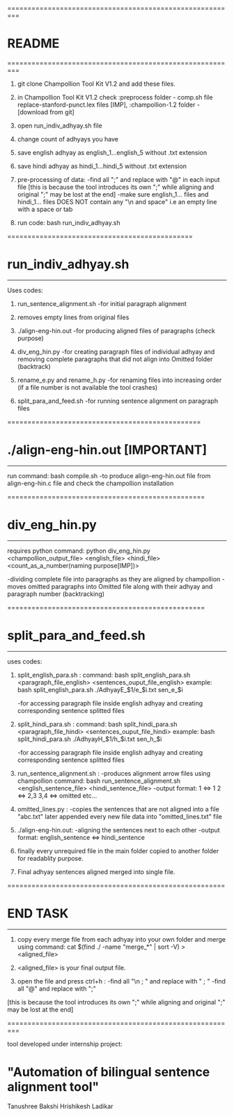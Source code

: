 =========================================================
# README
=========================================================

1. git clone Champollion Tool Kit V1.2 and add these files.

2. in Champollion Tool Kit V1.2 check
:preprocess folder - comp.sh file replace-stanford-punct.lex files [IMP],
:champollion-1.2 folder - [download from git]

3. open run_indiv_adhyay.sh file

4. change count of adhyays you have

5. save english adhyay as english_1...english_5 without .txt extension

6. save hindi adhyay as hindi_1...hindi_5 without .txt extension

7. pre-processing of data: 
	-find all ";" and replace with "@" in each input file
[this is because the tool introduces its own ";" while aligning and original ";" may be lost at the end]
	-make sure english_1... files and hindi_1... files DOES NOT contain any "\n and space" i.e an empty line with a space or tab

8. run code:
		bash run_indiv_adhyay.sh

==============================================
# run_indiv_adhyay.sh
----------------------------------------------

Uses codes:
1. run_sentence_alignment.sh
-for initial paragraph alignment

2. removes empty lines from original files

3. ./align-eng-hin.out
-for producing aligned files of paragraphs (check purpose)

4. div_eng_hin.py
-for creating paragraph files of individual adhyay and removing complete paragraphs that did not align into Omitted folder (backtrack)

5. rename_e.py and rename_h.py
-for renaming files into increasing order
(if a file number is not available the tool crashes)

6. split_para_and_feed.sh
-for running sentence alignment on paragraph files

================================================
# ./align-eng-hin.out  [IMPORTANT]
------------------------------------------------

run command:
	bash compile.sh
-to produce align-eng-hin.out file from align-eng-hin.c file and check the champollion installation

=================================================
# div_eng_hin.py
-------------------------------------------------

requires python
command: python div_eng_hin.py <champollion_output_file> <english_file> <hindi_file> <count_as_a_number(naming purpose[IMP])>

-dividing complete file into paragraphs as they are aligned by champollion
-moves omitted paragraphs into Omitted file along with their adhyay and paragraph number (backtracking)

=================================================
# split_para_and_feed.sh
-------------------------------------------------

uses codes:

1. split_english_para.sh :
	command: bash split_english_para.sh <paragraph_file_english> <sentences_ouput_file_english>
	example: bash split_english_para.sh ./AdhyayE_$1/e_$i.txt sen_e_$i

	-for accessing paragraph file inside english adhyay and creating corresponding sentence splitted files

2. split_hindi_para.sh :
	command: bash split_hindi_para.sh <paragraph_file_hindi> <sentences_ouput_file_hindi>
	example: bash split_hindi_para.sh ./AdhyayH_$1/h_$i.txt sen_h_$i

	-for accessing paragraph file inside english adhyay and creating corresponding sentence splitted files

3. run_sentence_alignment.sh :
	-produces alignment arrow files using champollion
	command: bash run_sentence_alignment.sh <english_sentence_file> <hindi_sentence_file>
	-output format:
1 <=> 1
2 <=> 2,3
3,4 <=> omitted
etc...

4. omitted_lines.py :
	-copies the sentences that are not aligned into a file "abc.txt" later appended every new file data into "omitted_lines.txt" file

5. ./align-eng-hin.out:
	-aligning the sentences next to each other
	-output format: english_sentence <=> hindi_sentence

6. finally every unrequired file in the main folder copied to another folder for readablity purpose.

7. Final adhyay sentences aligned merged into single file.

======================================================
# END TASK
-----------------------------------------------------

1. copy every merge file from each adhyay into your own folder and merge using command: 
	cat $(find ./ -name "merge_*" | sort -V) >  <aligned_file>

2. <aligned_file> is your final output file.

3. open the file and press ctrl+h :
	-find all "\n ; " and replace with " ; "
	-find all "@" and replace with ";"

[this is because the tool introduces its own ";" while aligning and original ";" may be lost at the end]

=========================================================

tool developed under internship project:
# "Automation of bilingual sentence alignment tool"
Tanushree Bakshi
Hrishikesh Ladikar
